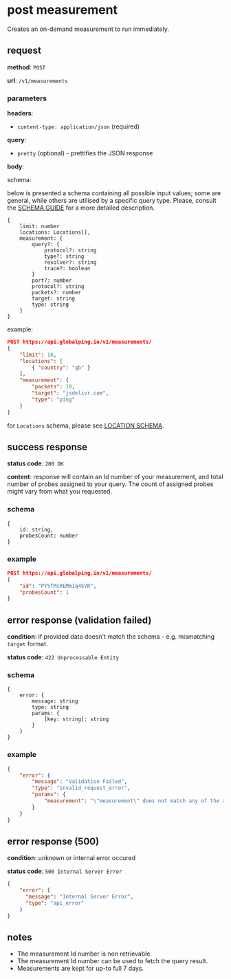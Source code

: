# post measurement

Creates an on-demand measurement to run immediately.

## request

**method**: `POST`

**url**: `/v1/measurements`

### parameters

**headers**:
- `content-type: application/json` (required)

**query**: 
- `pretty` (optional) - prettifies the JSON response

**body**:

schema:

below is presented a schema containing all possible input values; some are general, while others are utilised by a specific query type. Please, consult the [SCHEMA GUIDE](./schema/request.md) for a more detailed description.
```
{
    limit: number
    locations: Locations[],
    measurement: {
        query?: {
            protocol?: string
            type?: string
            resolver?: string
            trace?: boolean
        }
        port?: number
        protocol?: string
        packets?: number
        target: string
        type: string
    }
}
```
example:
```json
POST https://api.globalping.io/v1/measurements/
{
    "limit": 10,
    "locations": [
        { "country": "gb" }
    ],
    "measurement": {
        "packets": 10,
        "target": "jsdelivr.com",
        "type": "ping"
    }
}
```
for `Locations` schema, please see [LOCATION SCHEMA](./schema/location.md).

## success response

**status code**: `200 OK`

**content**: response will contain an Id number of your measurement, and total number of probes assigned to your query. The count of assigned probes might vary from what you requested.

### schema

```
{
    id: string,
    probesCount: number
}
```

### example

```json
POST https://api.globalping.io/v1/measurements/
{
    "id": "PY5fMsREMmIq45VR",
    "probesCount": 1
}
```

## error response (validation failed)

**condition**: if provided data doesn't match the schema - e.g. mismatching `target` format.

**status code**: `422 Unprocessable Entity`

### schema

```
{
    error: {
        message: string
        type: string
        params: {
            [key: string]: string
        }
    }
}
```

### example

```json
{
    "error": {
        "message": "Validation Failed",
        "type": "invalid_request_error",
        "params": {
            "measurement": "\"measurement\" does not match any of the allowed types"
        }
    }
}
```

## error response (500)

**condition**: unknown or internal error occured

**status code**: `500 Internal Server Error`

```json
{
    "error": {
      "message": "Internal Server Error",
      "type": "api_error"
    }
}
```

## notes
- The measurement Id number is non retrievable.
- The measurement Id number can be used to fetch the query result.
- Measurements are kept for up-to full 7 days.
